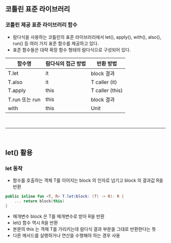 ## 코틀린 표준 라이브러리

### 코틀린 제공 표준 라이브러리 함수

- 람다식을 사용하는 코틀린의 표준 라이브러리에서 let(), apply(), with(), also(), run() 등 여러 가지 표준 함수를 제공하고 있다.
- 표준 함수들은 대략 확장 함수 형태의 람다식으로 구성되어 있다.

| 함수명 | 람다식의 접근 방법 | 반환 방법 |
|---|---|---|
|T.let|it|block 결과|
|T.also|it|T caller (it)|
|T.apply|this|T caller (this)|
|T.run 또는 run|this|block 결과|
|with|this|Unit|

<br>

---

<br>

## let() 활용

### let 동작

- 함수를 호출하는 객체 T를 이어지는 block 의 인자로 넘기고 block 의 결과값 R을 반환

```kotlin
public inline fun <T, R> T.let(block: (T) -> R): R {
    ... return block(this)
}
```

- 매개변수 block 은 T를 매개변수로 받아 R을 반환
- let() 함수 역시 R을 반환
- 본문의 this 는 객체 T를 가리키는데 람다식 결과 부분을 그대로 반환한다는 뜻
- 다른 메서드를 실행하거나 연산을 수행해야 하는 경우 사용
